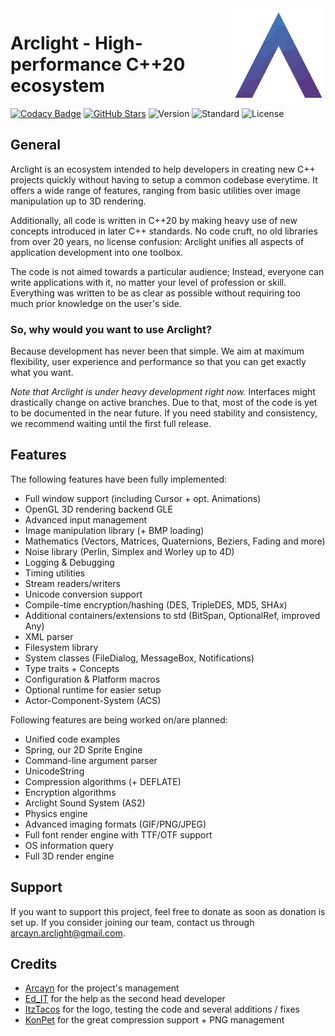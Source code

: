 <img src="assets/logo.png" height="150" align="right">

# Arclight - High-performance C++20 ecosystem

[![Codacy Badge](https://app.codacy.com/project/badge/Grade/424f1b0554d8435e90b66ee8bcca0c36)](https://www.codacy.com/gh/Arclight-Team/Arclight/dashboard?utm_source=github.com&amp;utm_medium=referral&amp;utm_content=Arclight-Team/Arclight&amp;utm_campaign=Badge_Grade)
[![GitHub Stars](https://badgen.net/github/stars/Arclight-Team/Arclight)](https://github.com/Arclight-Team/Arclight/stargazers/)
![Version](https://img.shields.io/badge/version-unreleased-yellow)
![Standard](https://img.shields.io/badge/C%2B%2B-20-blueviolet)
![License](https://img.shields.io/badge/license-none-red)

## General
Arclight is an ecosystem intended to help developers in creating new C++ projects quickly without having to setup a common codebase everytime.
It offers a wide range of features, ranging from basic utilities over image manipulation up to 3D rendering.

Additionally, all code is written in C++20 by making heavy use of new concepts introduced in later C++ standards.
No code cruft, no old libraries from over 20 years, no license confusion: Arclight unifies all aspects of application development into one toolbox.

The code is not aimed towards a particular audience; Instead, everyone can write applications with it, no matter your level of profession or skill.
Everything was written to be as clear as possible without requiring too much prior knowledge on the user's side.

### So, why would you want to use Arclight?

Because development has never been that simple. We aim at maximum flexibility, user experience and performance so that you can get exactly what you want.

*Note that Arclight is under heavy development right now.* Interfaces might drastically change on active branches.
Due to that, most of the code is yet to be documented in the near future. If you need stability and consistency, we recommend waiting until the first full release.

## Features
The following features have been fully implemented:
- Full window support (including Cursor + opt. Animations)
- OpenGL 3D rendering backend GLE
- Advanced input management
- Image manipulation library (+ BMP loading)
- Mathematics (Vectors, Matrices, Quaternions, Beziers, Fading and more)
- Noise library (Perlin, Simplex and Worley up to 4D)
- Logging & Debugging
- Timing utilities
- Stream readers/writers
- Unicode conversion support
- Compile-time encryption/hashing (DES, TripleDES, MD5, SHAx)
- Additional containers/extensions to std (BitSpan, OptionalRef, improved Any)
- XML parser
- Filesystem library
- System classes (FileDialog, MessageBox, Notifications)
- Type traits + Concepts
- Configuration & Platform macros
- Optional runtime for easier setup
- Actor-Component-System (ACS)

Following features are being worked on/are planned:
- Unified code examples
- Spring, our 2D Sprite Engine
- Command-line argument parser
- UnicodeString
- Compression algorithms (+ DEFLATE)
- Encryption algorithms
- Arclight Sound System (AS2)
- Physics engine
- Advanced imaging formats (GIF/PNG/JPEG)
- Full font render engine with TTF/OTF support
- OS information query
- Full 3D render engine

## Support
If you want to support this project, feel free to donate as soon as donation is set up.
If you consider joining our team, contact us through arcayn.arclight@gmail.com. 

## Credits
- [Arcayn](https://github.com/Arcaynx) for the project's management
- [Ed_IT](https://github.com/Ed-1T) for the help as the second head developer
- [ItzTacos](https://github.com/ItzTacosOfficial) for the logo, testing the code and several additions / fixes
- [KonPet](https://github.com/KonPet) for the great compression support + PNG management
